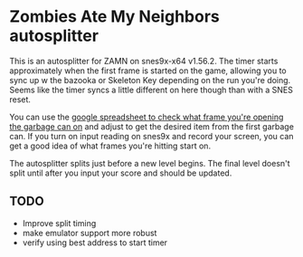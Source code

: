 # Zombies Ate My Neighbors autosplitter

This is an autosplitter for ZAMN on snes9x-x64 v1.56.2. The timer starts approximately when the first frame is started on the game, allowing you to sync up w the bazooka or Skeleton Key depending on the run you're doing. Seems like the timer syncs a little different on here though than with a SNES reset.

You can use the [google spreadsheet to check what frame you're opening the garbage can on](https://docs.google.com/spreadsheets/d/1LBesJyanOXi1_-RiOxdYUVrKBGV9_sAfNaUr5KghGTQ/edit#gid=0https://docs.google.com/spreadsheets/d/1LBesJyanOXi1_-RiOxdYUVrKBGV9_sAfNaUr5KghGTQ/edit#gid=0) and adjust to get the desired item from the first garbage can. If you turn on input reading on snes9x and record your screen, you can get a good idea of what frames you're hitting start on.

The autosplitter splits just before a new level begins. The final level doesn't split until after you input your score and should be updated.

## TODO
- Improve split timing
- make emulator support more robust
- verify using best address to start timer
